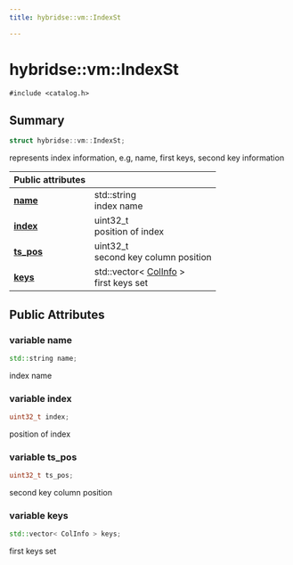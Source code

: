 ```yaml
---
title: hybridse::vm::IndexSt

---
```

# hybridse::vm::IndexSt



`#include <catalog.h>`

## Summary

```cpp
struct hybridse::vm::IndexSt;
```

represents index information, e.g, name, first keys, second key information 


| **Public attributes**|    |
| -------------- | -------------- |
| **[name](/hybridse/usage/api/c++/Classes/structhybridse_1_1vm_1_1_index_st.md#variable-name)**| std::string <br>index name  |
| **[index](/hybridse/usage/api/c++/Classes/structhybridse_1_1vm_1_1_index_st.md#variable-index)**| uint32_t <br>position of index  |
| **[ts_pos](/hybridse/usage/api/c++/Classes/structhybridse_1_1vm_1_1_index_st.md#variable-ts_pos)**| uint32_t <br>second key column position  |
| **[keys](/hybridse/usage/api/c++/Classes/structhybridse_1_1vm_1_1_index_st.md#variable-keys)**| std::vector< [ColInfo](/hybridse/usage/api/c++/Classes/structhybridse_1_1codec_1_1_col_info.md) > <br>first keys set  |

## Public Attributes

### variable name

```cpp
std::string name;
```

index name 

### variable index

```cpp
uint32_t index;
```

position of index 

### variable ts_pos

```cpp
uint32_t ts_pos;
```

second key column position 

### variable keys

```cpp
std::vector< ColInfo > keys;
```

first keys set 

